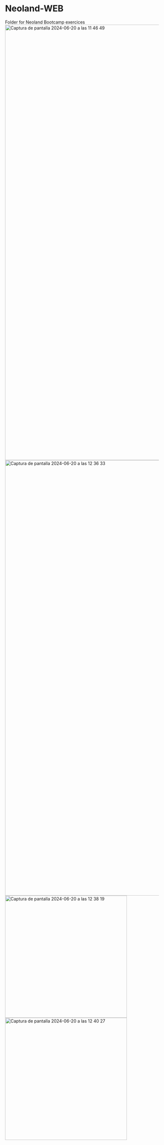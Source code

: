 # Neoland-WEB
Folder for Neoland Bootcamp exercices 
<img width="1422" alt="Captura de pantalla 2024-06-20 a las 11 46 49" src="https://github.com/sarodri/Neoland-WEB/assets/121671203/f45c9c27-7b52-4fed-8758-05a55dd35fcc">
<img width="1422" alt="Captura de pantalla 2024-06-20 a las 12 36 33" src="https://github.com/sarodri/Neoland-WEB/assets/121671203/01f6955e-1ec1-4759-9fec-7728ac644ead">
<img width="399" alt="Captura de pantalla 2024-06-20 a las 12 38 19" src="https://github.com/sarodri/Neoland-WEB/assets/121671203/e54c2244-5858-4b63-9cbb-acd7f48bce19">
<img width="399" alt="Captura de pantalla 2024-06-20 a las 12 40 27" src="https://github.com/sarodri/Neoland-WEB/assets/121671203/28228272-0027-471e-a486-ced68e019cf7">
